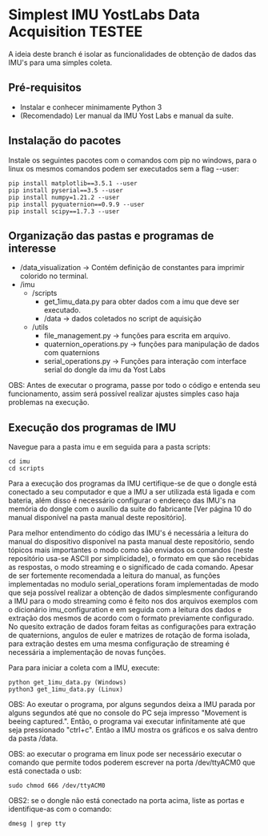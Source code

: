 # Simplest IMU YostLabs Data Acquisition TESTEE

A ideia deste branch é isolar as funcionalidades de obtenção de dados das IMU's para uma simples coleta.

## Pré-requisitos

- Instalar e conhecer minimamente Python 3
- (Recomendado) Ler manual da IMU Yost Labs e manual da suíte.

## Instalação do pacotes


Instale os seguintes pacotes com o comandos com pip no windows, para o linux os mesmos comandos podem ser executados sem a flag --user:
```
pip install matplotlib==3.5.1 --user 
pip install pyserial==3.5 --user
pip install numpy=1.21.2 --user
pip install pyquaternion==0.9.9 --user
pip install scipy==1.7.3 --user
```

## Organização das pastas e programas de interesse
- /data_visualization -> Contém definição de constantes para imprimir colorido no terminal.
- /imu
  - /scripts
    - get_1imu_data.py para obter dados com a imu que deve ser executado.
    - /data -> dados coletados no script de aquisição
  - /utils
    - file_management.py -> funções para escrita em  arquivo.
    - quaternion_operations.py -> funções para manipulação de dados com quaternions
    - serial_operations.py -> Funções para interação com interface serial do dongle da imu da Yost Labs

OBS: Antes de executar o programa, passe por todo o código e entenda seu funcionamento, assim será possível realizar ajustes simples caso haja problemas na execução.

## Execução dos programas de IMU

Navegue para a pasta imu e em seguida para a pasta scripts:
```
cd imu
cd scripts
```

Para a execução dos programas da IMU certifique-se de que o dongle está conectado a seu 
computador e que a IMU a ser utilizada está ligada e com bateria, além disso é necessário
configurar o endereço das IMU's na memória do dongle com o auxílio da suite do fabricante
[Ver página 10 do manual disponível na pasta manual deste repositório].

Para melhor entendimento do código das IMU's é necessária a leitura do manual do
dispositivo disponível na pasta manual deste repositório, sendo tópicos mais importantes
o modo como são enviados os comandos (neste repositório usa-se ASCII por simplicidade), 
o formato em que são recebidas as respostas, o modo streaming e o significado de cada
comando. Apesar de ser fortemente recomendada a leitura do manual, as funções implementadas
no modulo serial_operations foram implementadas de modo que seja possível realizar a 
obtenção de dados simplesmente configurando a IMU para o modo streaming como é feito
nos dos arquivos exemplos com o dicionário imu_configuration e em seguida com a leitura dos
dados e extração dos mesmos de acordo com o formato previamente configurado. No quesito extração de dados foram feitas as configurações para extração de quaternions, angulos de euler e matrizes de rotação de forma isolada, para extração destes em uma mesma configuração de streaming é necessária a implementação de novas funções.

Para para iniciar a coleta com a IMU, execute:
```
python get_1imu_data.py (Windows)
python3 get_1imu_data.py (Linux)
```
OBS: Ao exeutar o programa, por alguns segundos deixa a IMU parada por alguns segundos até que no console do PC seja impresso "Movement is beeing captured.". Então, o programa vai executar infinitamente até que seja pressionado "ctrl+c". Então a IMU mostra os gráficos e os salva dentro da pasta /data. 

OBS: ao executar o programa em linux pode ser necessário executar o comando que permite todos poderem escrever na porta /dev/ttyACM0 que está conectada o usb:
```
sudo chmod 666 /dev/ttyACM0 
```
OBS2: se o dongle não está conectado na porta acima, liste as portas e identifique-as com o comando:
```
dmesg | grep tty
```



